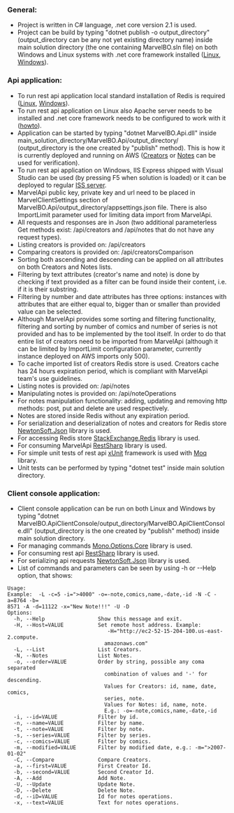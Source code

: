 ### General:

* Project is written in C# language, .net core version 2.1 is used.
* Project can be build by typing "dotnet publish -o output_directory" (output_directory can be any not yet existing directory name) inside main solution directory (the one containing MarvelBO.sln file) on both Windows and Linux systems with .net core framework installed ([Linux](https://docs.microsoft.com/en-us/dotnet/core/linux-prerequisites?tabs=netcore2x), [Windows](https://docs.microsoft.com/en-us/dotnet/core/windows-prerequisites?tabs=netcore2x)).



### Api application: 

* To run rest api application local standard installation of Redis is required ([Linux](https://redis.io/topics/quickstart), [Windows](https://github.com/ServiceStack/redis-windows)). 
* To run rest api application on Linux also Apache server needs to be installed and .net core framework needs to be configured to work with it ([howto](https://docs.microsoft.com/en-us/aspnet/core/host-and-deploy/linux-apache?view=aspnetcore-2.1)).
* Application can be started by typing "dotnet MarvelBO.Api.dll" inside main_solution_directory/MarvelBO.Api/output_directory/ (output_directory is the one created by "publish" method). This is how it is currently deployed and running on AWS ([Creators](http://ec2-52-15-204-100.us-east-2.compute.amazonaws.com/api/creators) or [Notes](http://ec2-52-15-204-100.us-east-2.compute.amazonaws.com/api/notes) can be used for verification). 
* To run rest api application on Windows, IIS Express shipped with Visual Studio can be used (by pressing F5 when solution is loaded) or it can be deployed to regular [ISS server](https://docs.microsoft.com/en-us/aspnet/core/host-and-deploy/iis/?view=aspnetcore-2.1). 
* MarvelApi public key, private key and url need to be placed in MarvelClientSettings section of MarvelBO.Api/output_directory/appsettings.json file. There is also ImportLimit parameter used for limiting data import from  MarvelApi.
* All requests and responses are in Json (two additional parameterless Get methods exist: /api/creators and /api/notes that do not have any request types). 
* Listing creators is provided on: /api/creators
* Comparing creators is provided on: /api/creatorsComparison
* Sorting both ascending and descending can be applied on all attributes on both Creators and Notes lists. 
* Filtering by text attributes (creator's name and note) is done by checking if text provided as a filter can be found inside their content, i.e. if it is their substring. 
* Filtering by number and date attributes has three options: instances with attributes that are either equal to, bigger than or smaller than provided value can be selected. 
* Although MarvelApi provides some sorting and filtering functionality, filtering and sorting by number of comics and number of series is not provided and has to be implemented by the tool itself. In order to do that entire list of creators need to be imported from MarvelApi (although it can be limited by ImportLimit configuration parameter, currently instance deployed on AWS imports only 500).
* To cache imported list of creators Redis store is used. Creators cache has 24 hours expiration period, which is compliant with MarvelApi team's use guidelines. 
* Listing notes is provided on: /api/notes
* Manipulating notes is provided on: /api/noteOperations
* For notes manipulation functionality: adding, updating and removing http methods: post, put and delete are used respectively.
* Notes are stored inside Redis without any expiration period.
* For serialization and deserialization of notes and creators for Redis store [NewtonSoft.Json](https://www.newtonsoft.com/json) library is used.
* For accessing Redis store [StackExchange.Redis](https://stackexchange.github.io/StackExchange.Redis/) library is used.
* For consuming MarvelApi [RestSharp](http://restsharp.org/) library is used. 
* For simple unit tests of rest api [xUnit](https://xunit.github.io/) framework is used with [Moq](https://github.com/moq/moq) library. 
* Unit tests can be performed by typing "dotnet test" inside main solution directory.



### Client console application:

* Client console application can be run on both Linux and Windows by typing "dotnet MarvelBO.ApiClientConsole/output_directory/MarvelBO.ApiClientConsole.dll" (output_directory is the one created by "publish" method) inside main solution directory. 
* For managing commands [Mono.Options.Core](https://github.com/mParticle/Mono.Options.Core) library is used.
* For consuming rest api [RestSharp](http://restsharp.org/) library is used.
* For serializing api requests [NewtonSoft.Json](https://www.newtonsoft.com/json) library is used.
* List of commands and parameters can be seen by using -h or --Help option, that shows:

```
Usage:
Example:  -L -c=5 -i=">4000" -o=-note,comics,name,-date,-id -N -C -a=8764 -b=
8571 -A -d=11122 -x="New Note!!!" -U -D
Options:
  -h, --Help                 Show this message and exit.
  -H, --Host=VALUE           Set remote host address. Example:
                                -H="http://ec2-52-15-204-100.us-east-2.compute.
                               amazonaws.com"
  -L, --List                 List Creators.
  -N, --Notes                List Notes.
  -o, --order=VALUE          Order by string, possible any coma separated
                               combination of values and '-' for descending.
                               Values for Creators: id, name, date, comics,
                               series, note.
                               Values for Notes: id, name, note.
                               E.g.: -o=-note,comics,name,-date,-id
  -i, --id=VALUE             Filter by id.
  -n, --name=VALUE           Filter by name.
  -t, --note=VALUE           Filter by note.
  -s, --series=VALUE         Filter by series.
  -c, --comics=VALUE         Filter by comics.
  -m, --modified=VALUE       Filter by modified date, e.g.: -m=">2007-01-02"
  -C, --Compare              Compare Creators.
  -a, --first=VALUE          First Creator Id.
  -b, --second=VALUE         Second Creator Id.
  -A, --Add                  Add Note.
  -U, --Update               Update Note.
  -D, --Delete               Delete Note.
  -d, --iD=VALUE             Id for notes operations.
  -x, --text=VALUE           Text for notes operations.



```

